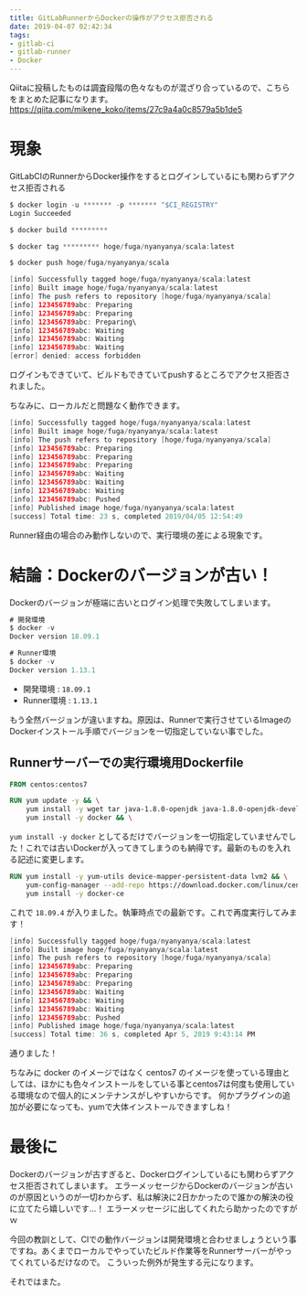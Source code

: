 ```yaml
---
title: GitLabRunnerからDockerの操作がアクセス拒否される
date: 2019-04-07 02:42:34
tags:
- gitlab-ci
- gitlab-runner
- Docker
---
```


Qiitaに投稿したものは調査段階の色々なものが混ざり合っているので、こちらをまとめた記事になります。
https://qiita.com/mikene_koko/items/27c9a4a0c8579a5b1de5

# 現象
GitLabCIのRunnerからDocker操作をするとログインしているにも関わらずアクセス拒否される

```java
$ docker login -u ******* -p ******* "$CI_REGISTRY"
Login Succeeded

$ docker build *********

$ docker tag ********* hoge/fuga/nyanyanya/scala:latest

$ docker push hoge/fuga/nyanyanya/scala

[info] Successfully tagged hoge/fuga/nyanyanya/scala:latest
[info] Built image hoge/fuga/nyanyanya/scala:latest
[info] The push refers to repository [hoge/fuga/nyanyanya/scala]
[info] 123456789abc: Preparing
[info] 123456789abc: Preparing
[info] 123456789abc: Preparing\
[info] 123456789abc: Waiting
[info] 123456789abc: Waiting
[info] 123456789abc: Waiting
[error] denied: access forbidden
```

ログインもできていて、ビルドもできていてpushするところでアクセス拒否されました。

ちなみに、ローカルだと問題なく動作できます。

```java
[info] Successfully tagged hoge/fuga/nyanyanya/scala:latest
[info] Built image hoge/fuga/nyanyanya/scala:latest
[info] The push refers to repository [hoge/fuga/nyanyanya/scala]
[info] 123456789abc: Preparing
[info] 123456789abc: Preparing
[info] 123456789abc: Preparing
[info] 123456789abc: Waiting
[info] 123456789abc: Waiting
[info] 123456789abc: Waiting
[info] 123456789abc: Pushed
[info] Published image hoge/fuga/nyanyanya/scala:latest
[success] Total time: 23 s, completed 2019/04/05 12:54:49
```

Runner経由の場合のみ動作しないので、実行環境の差による現象です。

# 結論：Dockerのバージョンが古い！
Dockerのバージョンが極端に古いとログイン処理で失敗してしまいます。

```java
# 開発環境
$ docker -v
Docker version 18.09.1

# Runner環境
$ docker -v
Docker version 1.13.1
```

* 開発環境 : `18.09.1`
* Runner環境 : `1.13.1`

もう全然バージョンが違いますね。原因は、Runnerで実行させているImageのDockerインストール手順でバージョンを一切指定していない事でした。

## Runnerサーバーでの実行環境用Dockerfile
```dockerfile
FROM centos:centos7

RUN yum update -y && \
    yum install -y wget tar java-1.8.0-openjdk java-1.8.0-openjdk-devel && \
    yum install -y docker && \
```

`yum install -y docker` としてるだけでバージョンを一切指定していませんでした！これでは古いDockerが入ってきてしまうのも納得です。最新のものを入れる記述に変更します。

```dockerfile
RUN yum install -y yum-utils device-mapper-persistent-data lvm2 && \
    yum-config-manager --add-repo https://download.docker.com/linux/centos/docker-ce.repo && \
    yum install -y docker-ce
```

これで `18.09.4` が入りました。執筆時点での最新です。これで再度実行してみます！

```java
[info] Successfully tagged hoge/fuga/nyanyanya/scala:latest
[info] Built image hoge/fuga/nyanyanya/scala:latest
[info] The push refers to repository [hoge/fuga/nyanyanya/scala]
[info] 123456789abc: Preparing
[info] 123456789abc: Preparing
[info] 123456789abc: Preparing
[info] 123456789abc: Waiting
[info] 123456789abc: Waiting
[info] 123456789abc: Waiting
[info] 123456789abc: Pushed
[info] Published image hoge/fuga/nyanyanya/scala:latest
[success] Total time: 36 s, completed Apr 5, 2019 9:43:14 PM
```

通りました！

ちなみに docker のイメージではなく centos7 のイメージを使っている理由としては、ほかにも色々インストールをしている事とcentos7は何度も使用している環境なので個人的にメンテナンスがしやすいからです。
何かプラグインの追加が必要になっても、yumで大体インストールできますしね！

# 最後に
Dockerのバージョンが古すぎると、Dockerログインしているにも関わらずアクセス拒否されてしまいます。
エラーメッセージからDockerのバージョンが古いのが原因というのが一切わからず、私は解決に2日かかったので誰かの解決の役に立てたら嬉しいです…！
エラーメッセージに出してくれたら助かったのですがｗ

今回の教訓として、CIでの動作バージョンは開発環境と合わせましょうという事ですね。あくまでローカルでやっていたビルド作業等をRunnerサーバーがやってくれているだけなので。
こういった例外が発生する元になります。

それではまた。